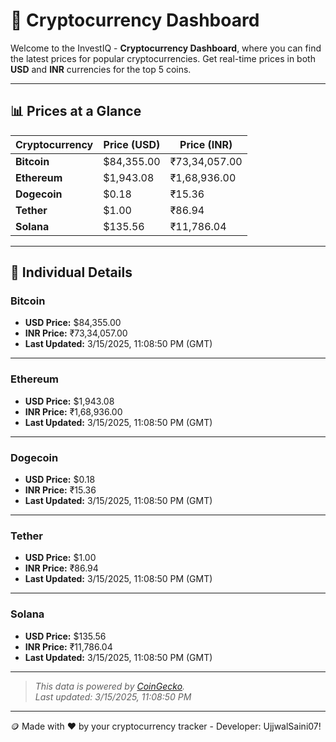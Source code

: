 
# 🚀 Cryptocurrency Dashboard

Welcome to the InvestIQ - **Cryptocurrency Dashboard**, where you can find the latest prices for popular cryptocurrencies. Get real-time prices in both **USD** and **INR** currencies for the top 5 coins.

---

## 📊 Prices at a Glance

| **Cryptocurrency** | **Price (USD)**       | **Price (INR)**        |
|---------------------|-----------------------|------------------------|
| **Bitcoin**   | $84,355.00 | ₹73,34,057.00 |
| **Ethereum**   | $1,943.08 | ₹1,68,936.00 |
| **Dogecoin**   | $0.18 | ₹15.36 |
| **Tether**   | $1.00 | ₹86.94 |
| **Solana**   | $135.56 | ₹11,786.04 |

---

## 📌 Individual Details

### Bitcoin

- **USD Price:** $84,355.00
- **INR Price:** ₹73,34,057.00
- **Last Updated:** 3/15/2025, 11:08:50 PM (GMT)
---


### Ethereum

- **USD Price:** $1,943.08
- **INR Price:** ₹1,68,936.00
- **Last Updated:** 3/15/2025, 11:08:50 PM (GMT)
---


### Dogecoin

- **USD Price:** $0.18
- **INR Price:** ₹15.36
- **Last Updated:** 3/15/2025, 11:08:50 PM (GMT)
---


### Tether

- **USD Price:** $1.00
- **INR Price:** ₹86.94
- **Last Updated:** 3/15/2025, 11:08:50 PM (GMT)
---


### Solana

- **USD Price:** $135.56
- **INR Price:** ₹11,786.04
- **Last Updated:** 3/15/2025, 11:08:50 PM (GMT)
---


> _This data is powered by [CoinGecko](https://www.coingecko.com)._  
> _Last updated: 3/15/2025, 11:08:50 PM_  

---
🪙 Made with ❤️ by your cryptocurrency tracker - Developer: UjjwalSaini07!
